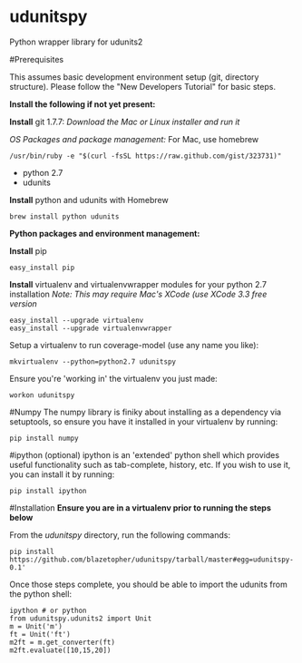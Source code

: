udunitspy
==============

Python wrapper library for udunits2

#Prerequisites

This assumes basic development environment setup (git, directory structure). Please follow the
"New Developers Tutorial" for basic steps.


**Install the following if not yet present:**

**Install** git 1.7.7:
*Download the Mac or Linux installer and run it*

*OS Packages and package management:*
For Mac, use homebrew

    /usr/bin/ruby -e "$(curl -fsSL https://raw.github.com/gist/323731)"

  * python 2.7
  * udunits


**Install** python and udunits with Homebrew
    
    brew install python udunits
    
**Python packages and environment management:**

**Install** pip

    easy_install pip

**Install** virtualenv and virtualenvwrapper modules for your python 2.7 installation
*Note: This may require Mac's XCode (use XCode 3.3 free version*

    easy_install --upgrade virtualenv
    easy_install --upgrade virtualenvwrapper


Setup a virtualenv to run coverage-model (use any name you like):

    mkvirtualenv --python=python2.7 udunitspy

Ensure you're 'working in' the virtualenv you just made:

    workon udunitspy

#Numpy
The numpy library is finiky about installing as a dependency via setuptools, so ensure you have it installed in your virtualenv by running:

    pip install numpy

#ipython (optional)
ipython is an 'extended' python shell which provides useful functionality such as tab-complete, history, etc.  If you wish to use it, you can install it by running:

    pip install ipython

#Installation
**Ensure you are in a virtualenv prior to running the steps below**

From the *udunitspy* directory, run the following commands:

    pip install https://github.com/blazetopher/udunitspy/tarball/master#egg=udunitspy-0.1'

Once those steps complete, you should be able to import the udunits from the python shell:

    ipython # or python
    from udunitspy.udunits2 import Unit
    m = Unit('m')
    ft = Unit('ft')
    m2ft = m.get_converter(ft)
    m2ft.evaluate([10,15,20])